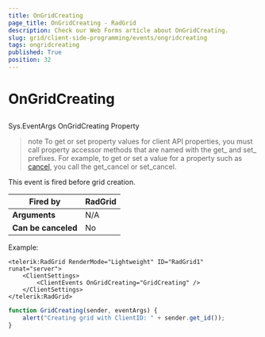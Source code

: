 ```yaml
---
title: OnGridCreating
page_title: OnGridCreating - RadGrid
description: Check our Web Forms article about OnGridCreating.
slug: grid/client-side-programming/events/ongridcreating
tags: ongridcreating
published: True
position: 32
---
```


# OnGridCreating



## 

Sys.EventArgs OnGridCreating Property

>note To get or set property values for client API properties, you must call property accessor methods that are named with the get_ and set_ prefixes. For example, to get or set a value for a property such as [cancel](https://msdn.microsoft.com/en-us/library/bb310859.aspx), you call the get_cancel or set_cancel.
>


This event is fired before grid creation.


|  **Fired by**  | RadGrid |
| ------ | ------ |
| **Arguments** |N/A|
| **Can be canceled** |No|

Example:

````ASP.NET
<telerik:RadGrid RenderMode="Lightweight" ID="RadGrid1" runat="server">
    <ClientSettings>
        <ClientEvents OnGridCreating="GridCreating" />
    </ClientSettings>
</telerik:RadGrid>
````

````JavaScript
function GridCreating(sender, eventArgs) {
    alert("Creating grid with ClientID: " + sender.get_id());
}
````


